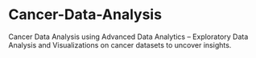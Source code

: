 # Cancer-Data-Analysis
Cancer Data Analysis using Advanced Data Analytics – Exploratory Data Analysis and Visualizations on cancer datasets to uncover insights.
